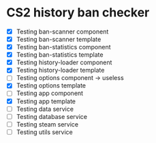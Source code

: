 # CS2 history ban checker

- [x] Testing ban-scanner component
- [x] Testing ban-scanner template
- [x] Testing ban-statistics component
- [x] Testing ban-statistics template
- [x] Testing history-loader component
- [x] Testing history-loader template
- [ ] Testing options component -> useless
- [x] Testing options template
- [ ] Testing app component
- [x] Testing app template
- [ ] Testing data service
- [ ] Testing database service
- [ ] Testing steam service
- [ ] Testing utils service
